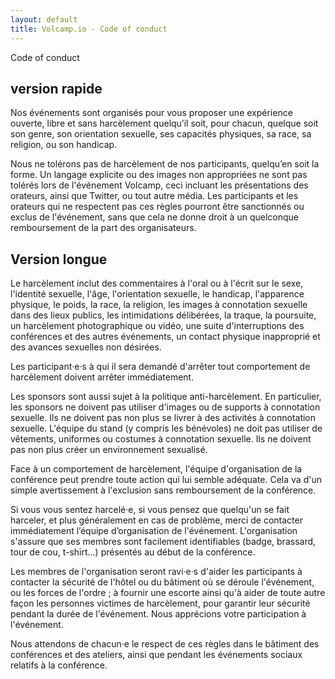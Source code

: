 ```yaml
---
layout: default
title: Volcamp.io - Code of conduct
---
```

<section class="section-speaker section">
    <div class="container">
        <div class="row section-heading">
            <div class="col-lg-6">
                <div class="heading"><span class="stroke-text">Code of conduct</span>
                    <div class="pl-90">
                        <h2>version rapide</h2>
                    </div>
                </div>
            </div>
        </div>
        <div class="row">
            <div class="col-lg-12">
                <p>
                Nos événements sont organisés pour vous proposer une expérience ouverte, libre et sans harcèlement quelqu’il soit, pour chacun, quelque soit son genre, son orientation sexuelle, ses capacités physiques, sa race, sa religion, ou son handicap.
                </p>
                <p>
                Nous ne tolérons pas de harcèlement de nos participants, quelqu’en soit la forme. Un langage explicite ou des images non appropriées ne sont pas tolérés lors de l'événement Volcamp, ceci incluant les présentations des orateurs, ainsi que Twitter, ou tout autre média. Les participants et les orateurs qui ne respectent pas ces règles pourront être sanctionnés ou exclus de l'événement, sans que cela ne donne droit à un quelconque remboursement de la part des organisateurs.
                </p>
            </div>
        </div>
    </div>
</section>
<section class="section-speaker section">
    <div class="container">
        <div class="row section-heading">
            <div class="col-lg-6">
                <div class="heading">
                    <div class="pl-90">
                        <h2>Version longue</h2>
                    </div>
                </div>
            </div>
        </div>
        <div class="row">
            <div class="col-lg-12">
                <p>
                Le harcèlement inclut des commentaires à l'oral ou à l'écrit sur le sexe, l'identité sexuelle, l'âge, l'orientation sexuelle, le handicap, l'apparence physique, le poids, la race, la religion, les images à connotation sexuelle dans des lieux publics, les intimidations délibérées, la traque, la poursuite, un harcèlement photographique ou vidéo, une suite d'interruptions des conférences et des autres événements, un contact physique inapproprié et des avances sexuelles non désirées.
                </p>
                <p>
                Les participant‧e‧s à qui il sera demandé d'arrêter tout comportement de harcèlement doivent arrêter immédiatement.
                </p>
                <p>
                Les sponsors sont aussi sujet à la politique anti-harcèlement. En particulier, les sponsors ne doivent pas utiliser d'images ou de supports à connotation sexuelle. Ils ne doivent pas non plus se livrer à des activités à connotation sexuelle. L'équipe du stand (y compris les bénévoles) ne doit pas utiliser de vêtements, uniformes ou costumes à connotation sexuelle. Ils ne doivent pas non plus créer un environnement sexualisé.
                </p>
                <p>
                Face à un comportement de harcèlement, l'équipe d'organisation de la conférence peut prendre toute action qui lui semble adéquate. Cela va d'un simple avertissement à l'exclusion sans remboursement de la conférence.
                </p>
                <p>
                Si vous vous sentez harcelé‧e, si vous pensez que quelqu'un se fait harceler, et plus généralement en cas de problème, merci de contacter immédiatement l’équipe d’organisation de l'événement. L'organisation s'assure que ses membres sont facilement identifiables (badge, brassard, tour de cou, t-shirt…) présentés au début de la conférence.
                </p>
                <p>
                Les membres de l'organisation seront ravi‧e‧s d'aider les participants à contacter la sécurité de l'hôtel ou du bâtiment où se déroule l'événement, ou les forces de l'ordre ; à fournir une escorte ainsi qu'à aider de toute autre façon les personnes victimes de harcèlement, pour garantir leur sécurité pendant la durée de l'événement. Nous apprécions votre participation à l'événement.
                </p>
                <p>
                Nous attendons de chacun‧e le respect de ces règles dans le bâtiment des conférences et des ateliers, ainsi que pendant les événements sociaux relatifs à la conférence. 
                </p>
            </div>
        </div>
    </div>
</section>